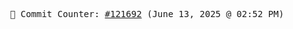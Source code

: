 <p align="center">
    <samp>
        📮 Commit Counter: <a href="https://github.com/Javascript-void0/Javascript-void0/commits/main">#121692</a> (June 13, 2025 @ 02:52 PM)
    </samp>
</p>